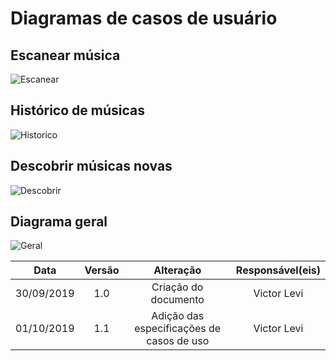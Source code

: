 # Diagramas de casos de usuário

## Escanear música
![Escanear](https://raw.githubusercontent.com/Requisitos2-2019/Shazam/master/docs/assets/img/DCU/DCU_escanear.png)

## Histórico de músicas
![Historico](https://raw.githubusercontent.com/Requisitos2-2019/Shazam/master/docs/assets/img/DCU/DCU_historico.png)

## Descobrir músicas novas
![Descobrir](https://raw.githubusercontent.com/Requisitos2-2019/Shazam/master/docs/assets/img/DCU/DCU_descobrir.png)

## Diagrama geral
![Geral](https://raw.githubusercontent.com/Requisitos2-2019/Shazam/master/docs/assets/img/DCU/DCU_geral.png)

|Data|Versão|Alteração|Responsável(eis)|
|:--:|:----:|:-------:|:---:|
| 30/09/2019 | 1.0 | Criação do documento | Victor Levi |
| 01/10/2019 | 1.1 | Adição das especificações de casos de uso | Victor Levi |
